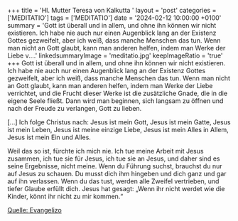 +++
title = 'Hl. Mutter Teresa von Kalkutta  '
layout = 'post'
categories = ['MEDITATIO']
tags = ['MEDITATIO']
date = '2024-02-12 10:00:00 +0100'
summary = 'Gott ist überall und in allem, und ohne ihn können wir nicht existieren. Ich habe nie auch nur einen Augenblick lang an der Existenz Gottes gezweifelt, aber ich weiß, dass manche Menschen das tun. Wenn man nicht an Gott glaubt, kann man anderen helfen, indem man Werke der Liebe v....'
linkedsummaryImage = 'meditatio.jpg'
keepImageRatio = 'true'
+++
 Gott ist überall und in allem, und ohne ihn können wir nicht existieren. Ich habe nie auch nur einen Augenblick lang an der Existenz Gottes gezweifelt, aber ich weiß, dass manche Menschen das tun. Wenn man nicht an Gott glaubt, kann man anderen helfen, indem man Werke der Liebe verrichtet, und die Frucht dieser Werke ist die zusätzliche Gnade, die in die eigene Seele fließt.<!--more--> Dann wird man beginnen, sich langsam zu öffnen und nach der Freude zu verlangen, Gott zu lieben.        

[...] Ich folge Christus nach: Jesus ist mein Gott, Jesus ist mein Gatte, Jesus ist mein Leben, Jesus ist meine einzige Liebe, Jesus ist mein Alles in Allem, Jesus ist mein Ein und Alles.

Weil das so ist, fürchte ich mich nie. Ich tue meine Arbeit mit Jesus zusammen, ich tue sie für Jesus, ich tue sie an Jesus, und daher sind es seine Ergebnisse, nicht meine. Wenn du Führung suchst, brauchst du nur auf Jesus zu schauen. Du musst dich ihm hingeben und dich ganz und gar auf ihn verlassen. Wenn du das tust, werden alle Zweifel vertrieben, und tiefer Glaube erfüllt dich. Jesus hat gesagt: „Wenn ihr nicht werdet wie die Kinder, könnt ihr nicht zu mir kommen.“

	

[Quelle: Evangelizo](https://evangeliumtagfuertag.org/DE/gospel)
